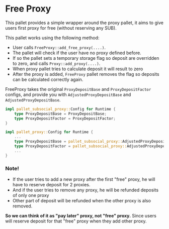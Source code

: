 # Free Proxy

This pallet provides a simple wrapper around the proxy
pallet, it aims to give users first proxy for free (without
reserving any SUB).

This pallet works using the following method:
- User calls `FreeProxy::add_free_proxy(....)`.
- The pallet will check if the user have no proxy defined before.
- If so the pallet sets a temporary storage flag so deposit are overridden to zero, and calls
`Proxy::add_proxy(....)`.
- When proxy pallet tries to calculate deposit it will result to zero
- After the proxy is added, `FreeProxy` pallet removes the flag so deposits can be calculated
correctly again.


FreeProxy takes the original `ProxyDepositBase` and `ProxyDepositFactor` 
configs, and provide you with `AdjustedProxyDepositBase` and `AdjustedProxyDepositBase`.

```rust
impl pallet_subsocial_proxy::Config for Runtime {
    type ProxyDepositBase = ProxyDepositBase;
    type ProxyDepositFactor = ProxyDepositFactor;
}

impl pallet_proxy::Config for Runtime {
    ...
    type ProxyDepositBase = pallet_subsocial_proxy::AdjustedProxyDepositBase<Runtime>;
    type ProxyDepositFactor = pallet_subsocial_proxy::AdjustedProxyDepositFactor<Runtime>;
    ...
}
```

### Note!

- If the user tries to add a new proxy after the first "free" proxy, he will
have to reserve deposit for 2 proxies.
- And if the user tries to remove any proxy, he will be refunded deposits of only one proxy
- Other part of deposit will be refunded when the other proxy is also removed.

**So we can think of it as "pay later" proxy, not "free" proxy.** Since users will
reserve deposit for that "free" proxy when they add other proxy.